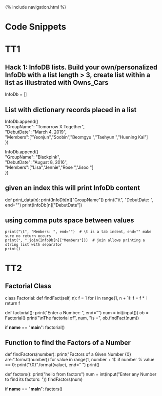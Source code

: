 {% include navigation.html %}
<br>
# Code Snippets
# TT1
## Hack 1: InfoDB lists.  Build your own/personalized InfoDb with a list length > 3,  create list within a list as illustrated with Owns_Cars

InfoDb = []
## List with dictionary records placed in a list  
InfoDb.append({  
               "GroupName": "Tomorrow X Together",   
               "DebutDate": "March 4, 2019",   
               "Members":["Yeonjun","Soobin","Beomgyu ","Taehyun ","Huening Kai"]  
              }) 

InfoDb.append({  
               "GroupName": "Blackpink",   
               "DebutDate": "August 8, 2016",   
               "Members":["Lisa","Jennie","Rose ","Jisoo "]  
              })  

## given an index this will print InfoDb content
def print_data(n):
    print(InfoDb[n]["GroupName"]) 
    print("\t", "DebutDate: ", end="") 
    print(InfoDb[n]["DebutDate"]) 
## using comma puts space between values
    print("\t", "Members: ", end="")  # \t is a tab indent, end="" make sure no return occurs
    print(", ".join(InfoDb[n]["Members"]))  # join allows printing a string list with separator
    print()



# TT2
## Factorial Class
class Factorial:
    def findFact(self, n):
        f = 1
        for i in range(1, n + 1):
            f = f * i
        return f

def factorial():
  print("Enter a Number: ", end="")
  num = int(input())
  ob = Factorial()
  print("\nThe factorial of", num, "is =", ob.findFact(num))

if __name__ == "__main__":
    factorial()

## Function to find the Factors of a Number
def findFactors(number):
    print("Factors of a Given Number {0} are:".format(number))
    for value in range(1, number + 1):
        if number % value == 0:
            print("{0}".format(value), end=" ")
    print()

def factors():
    print("hello from factors")
    num = int(input("Enter any Number to find its factors: "))
    findFactors(num)

if __name__ == "__main__":
    factors()
